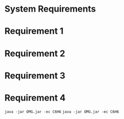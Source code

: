 System Requirements
========
Requirement 1
==============
Requirement 2
==============
Requirement 3
==============
Requirement 4
==============
`java -jar OMG.jar -ec C6H6`
```java -jar OMG.jar -ec C6H6```
